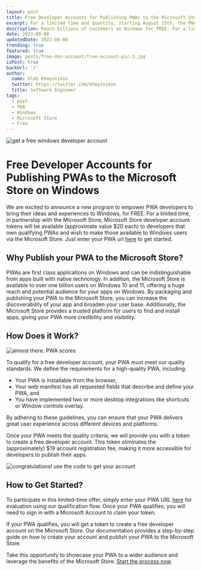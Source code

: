 ```yaml
---
layout: post
title: Free Developer Accounts for Publishing PWAs to the Microsoft Store on Windows
excerpt: For a limited time and quantity, starting August 15th, the PWABuilder team is offering free developer accounts for publishing apps to the Microsoft Store to developers who have built qualifying PWAs.
description: Reach billions of customers on Windows for FREE. For a limited time and quantity, starting August 15th, the PWABuilder team is offering free developer accounts for publishing apps to the Microsoft Store to developers who have built qualifying PWAs
date: 2023-08-08
updatedDate: 2023-08-08
trending: true
featured: true
image: posts/free-dev-account/free-account-pic-3.jpg
isPost: true
backUrl: '/'
author:
  name: Gleb Khmyznikov
  twitter: https://twitter.com/khmyznikov
  title: Software Engineer
tags:
  - post
  - PWA
  - Windows
  - Microsoft Store
  - Free
---
```


<img alt="get a free windows developer account" src="/posts/free-dev-account/free-account-pic-1.jpg" />

# Free Developer Accounts for Publishing PWAs to the Microsoft Store on Windows

We are excited to announce a new program to empower PWA developers to bring their ideas and experiences to Windows, for FREE. For a limited time, in partnership with the Microsoft Store, Microsoft Store developer account tokens will be available (approximate value $20 each) to developers that own qualifying PWAs and wish to make those available to Windows users via the Microsoft Store. Just enter your PWA url [here](#) to get started.

## Why Publish your PWA to the Microsoft Store?

PWAs are first class applications on Windows and can be indistinguishable from apps built with native technology. In addition, the Microsoft Store is available to over one billion users on Windows 10 and 11, offering a huge reach and potential audience for your apps on Windows. By packaging and publishing your PWA to the Microsoft Store, you can increase the discoverability of your app and broaden your user base. Additionally, the Microsoft Store provides a trusted platform for users to find and install apps, giving your PWA more credibility and visibility.

## How Does it Work?

<img alt="almost there. PWA scores" src="/posts/free-dev-account/free-account-pic-2.jpg" />

To qualify for a free developer account, your PWA must meet our quality standards. We define the requirements for a high-quality PWA, including: 

- Your PWA is installable from the browser, 
- Your web manifest has all requested fields that describe and define your PWA, and
- You have implemented two or more desktop integrations like shortcuts or Window controls overlay. 

By adhering to these guidelines, you can ensure that your PWA delivers great user experience across different devices and platforms. 

Once your PWA meets the quality criteria, we will provide you with a token to create a free developer account. This token eliminates the (approximately) $19 account registration fee, making it more accessible for developers to publish their apps.

<img alt="congratulations! use the code to get your account" src="/posts/free-dev-account/free-account-pic-3.jpg" />

## How to Get Started?

To participate in this limited-time offer, simply enter your PWA URL [here](#) for evaluation using our qualification flow. Once your PWA qualifies, you will need to sign in with a Microsoft Account to claim your token.

If your PWA qualifies, you will get a token to create a free developer account on the Microsoft Store. Our documentation provides a step-by-step guide on how to create your account and publish your PWA to the Microsoft Store.

Take this opportunity to showcase your PWA to a wider audience and leverage the benefits of the Microsoft Store. [Start the process now](#).

